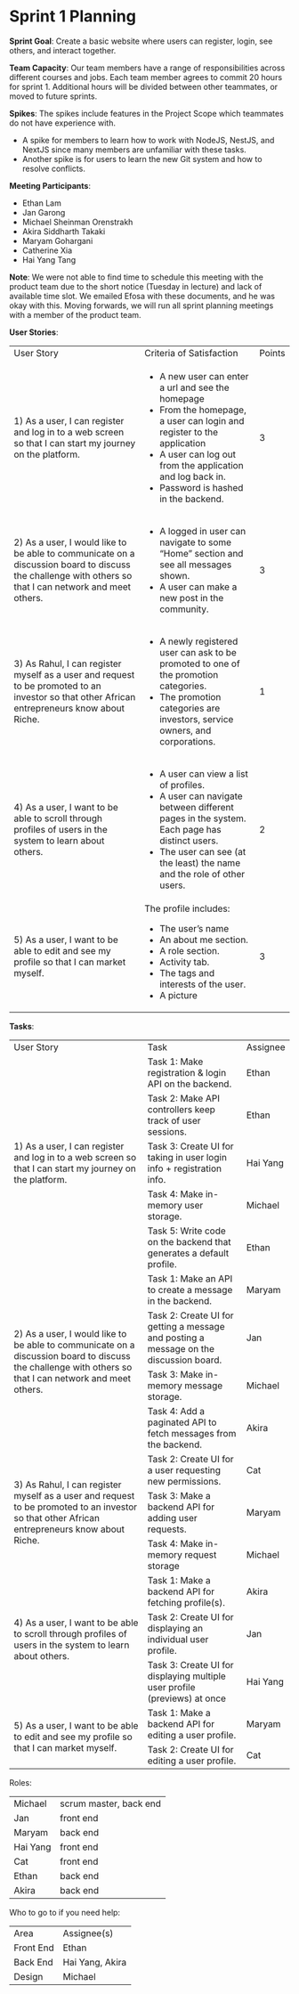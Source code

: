 <!-----
NEW: Check the "Suppress top comment" option to remove this info from the output.

Conversion time: 0.714 seconds.


Using this Markdown file:

1. Paste this output into your source file.
2. See the notes and action items below regarding this conversion run.
3. Check the rendered output (headings, lists, code blocks, tables) for proper
   formatting and use a linkchecker before you publish this page.

Conversion notes:

* Docs to Markdown version 1.0β29
* Fri Jun 11 2021 20:44:27 GMT-0700 (PDT)
* Source doc: sprint1
* Tables are currently converted to HTML tables.
----->



# Sprint 1 Planning

**Sprint Goal**: Create a basic website where users can register, login, see others, and interact together. 

**Team Capacity**: Our team members have a range of responsibilities across different courses and jobs. Each team member agrees to commit 20 hours for sprint 1. Additional hours will be divided between other teammates, or moved to future sprints.

**Spikes**: The spikes include features in the Project Scope which teammates do not have experience with. 



*   A spike for members to learn how to work with NodeJS, NestJS, and NextJS since many members are unfamiliar with these tasks.
*   Another spike is for users to learn the new Git system and how to resolve conflicts.

	

**Meeting Participants**: 



*   Ethan Lam
*   Jan Garong
*   Michael Sheinman Orenstrakh
*   Akira Siddharth Takaki
*   Maryam Gohargani
*   Catherine Xia
*   Hai Yang Tang	

**Note**: We were not able to find time to schedule this meeting with the product team due to the short notice (Tuesday in lecture) and lack of available time slot. We emailed Efosa with these documents, and he was okay with this. Moving forwards, we will run all sprint planning meetings with a member of the product team.

**User Stories**:


<table>
  <tr>
   <td>User Story
   </td>
   <td>Criteria of Satisfaction
   </td>
   <td>Points
   </td>
  </tr>
  <tr>
   <td>1) As a user, I can register and log in to a web screen so that I can start my journey on the platform.
   </td>
   <td>
<ul>

<li>A new user can enter a url and see the homepage

<li>From the homepage, a user can login and register to the application 

<li>A user can log out from the application and log back in.

<li>Password is hashed in the backend.
</li>
</ul>
   </td>
   <td>3
   </td>
  </tr>
  <tr>
   <td>2) As a user, I would like to be able to communicate on a discussion board to discuss the challenge with others so that I can network and meet others.
   </td>
   <td>
<ul>

<li>A logged in user can navigate to some “Home” section and see all messages shown.

<li>A user can make a new post in the community.
</li>
</ul>
   </td>
   <td>3
   </td>
  </tr>
  <tr>
   <td>3) As Rahul, I can register myself as a user and request to be promoted to an investor so that other African entrepreneurs know about Riche.  
   </td>
   <td>
<ul>

<li>A newly registered user can ask to be promoted to one of the promotion categories.

<li>The promotion categories are investors, service owners, and corporations.
</li>
</ul>
   </td>
   <td>1
   </td>
  </tr>
  <tr>
   <td>4) As a user, I want to be able to scroll through profiles of users in the system to learn about others. 
   </td>
   <td>
<ul>

<li>A user can view a list of profiles.

<li>A user can navigate between different pages in the system. Each page has distinct users. 

<li>The user can see (at the least) the name and the role of other users.
</li>
</ul>
   </td>
   <td>2
   </td>
  </tr>
  <tr>
   <td>5) As a user, I want to be able to edit and see my profile so that I can market myself. 
   </td>
   <td>The profile includes:
<ul>

<li>The user’s name

<li>An about me section.

<li>A role section.

<li>Activity tab.

<li>The tags and interests of the user.

<li>A picture
</li>
</ul>
   </td>
   <td>3
   </td>
  </tr>
</table>


**Tasks**:


<table>
  <tr>
   <td>User Story 
   </td>
   <td>Task
   </td>
   <td>Assignee
   </td>
  </tr>
  <tr>
   <td rowspan="6" >1) As a user, I can register and log in to a web screen so that I can start my journey on the platform. 
   </td>
   <td>Task 1: Make registration & login API on the backend.
   </td>
   <td>Ethan
   </td>
  </tr>
  <tr>
   <td>Task 2: Make API controllers keep track of user sessions.
   </td>
   <td>Ethan
   </td>
  </tr>
  <tr>
   <td>Task 3: Create UI for taking in user login info + registration info.
   </td>
   <td>Hai Yang
   </td>
  </tr>
  <tr>
   <td rowspan="2" >Task 4: Make in-memory user storage.
   </td>
   <td rowspan="2" >Michael 
   </td>
  </tr>
  <tr>
  </tr>
  <tr>
   <td>Task 5: Write code on the backend that generates a default profile.
   </td>
   <td>Ethan
   </td>
  </tr>
  <tr>
   <td rowspan="4" >2) As a user, I would like to be able to communicate on a discussion board to discuss the challenge with others so that I can network and meet others.
   </td>
   <td>Task 1: Make an API to create a message in the backend.
   </td>
   <td>Maryam
   </td>
  </tr>
  <tr>
   <td>Task 2: Create UI for getting a message and posting a message on the discussion board.
   </td>
   <td>Jan
   </td>
  </tr>
  <tr>
   <td>Task 3: Make in-memory message storage.
   </td>
   <td>Michael
   </td>
  </tr>
  <tr>
   <td>Task 4: Add a paginated API to fetch messages from the backend.
   </td>
   <td>Akira
   </td>
  </tr>
  <tr>
   <td rowspan="3" >3) As Rahul, I can register myself as a user and request to be promoted to an investor so that other African entrepreneurs know about Riche.
   </td>
   <td>Task 2: Create UI for a user requesting new permissions.
   </td>
   <td>Cat
   </td>
  </tr>
  <tr>
   <td>Task 3: Make a backend API for adding user requests.
   </td>
   <td>Maryam
   </td>
  </tr>
  <tr>
   <td>Task 4: Make in-memory request storage 
   </td>
   <td>Michael
   </td>
  </tr>
  <tr>
   <td rowspan="3" >4) As a user, I want to be able to scroll through profiles of users in the system to learn about others. 
   </td>
   <td>Task 1: Make a backend API for fetching profile(s).
   </td>
   <td>Akira
   </td>
  </tr>
  <tr>
   <td>Task 2: Create UI for displaying an individual user profile.
   </td>
   <td>Jan
   </td>
  </tr>
  <tr>
   <td>Task 3: Create UI for displaying multiple user profile (previews) at once
   </td>
   <td>Hai Yang
   </td>
  </tr>
  <tr>
   <td rowspan="3" >5) As a user, I want to be able to edit and see my profile so that I can market myself. 
   </td>
   <td>Task 1: Make a backend API for editing a user profile.
   </td>
   <td>Maryam
   </td>
  </tr>
  <tr>
   <td rowspan="2" >Task 2: Create UI for editing a user profile.
   </td>
   <td rowspan="2" >Cat
   </td>
  </tr>
  <tr>
  </tr>
</table>


Roles:


<table>
  <tr>
   <td>Michael
   </td>
   <td>scrum master, back end
   </td>
  </tr>
  <tr>
   <td>Jan
   </td>
   <td>front end
   </td>
  </tr>
  <tr>
   <td>Maryam
   </td>
   <td>back end
   </td>
  </tr>
  <tr>
   <td>Hai Yang
   </td>
   <td>front end 
   </td>
  </tr>
  <tr>
   <td>Cat
   </td>
   <td>front end
   </td>
  </tr>
  <tr>
   <td>Ethan
   </td>
   <td>back end
   </td>
  </tr>
  <tr>
   <td>Akira
   </td>
   <td>back end
   </td>
  </tr>
</table>


Who to go to if you need help:


<table>
  <tr>
   <td>Area
   </td>
   <td>Assignee(s)
   </td>
  </tr>
  <tr>
   <td>Front End
   </td>
   <td>Ethan
   </td>
  </tr>
  <tr>
   <td>Back End
   </td>
   <td>Hai Yang, Akira
   </td>
  </tr>
  <tr>
   <td>Design
   </td>
   <td>Michael
   </td>
  </tr>
</table>

